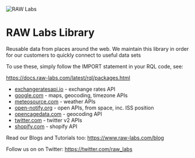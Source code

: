 ![RAW Labs](https://avatars.githubusercontent.com/u/11390046?s=100&v=4)
# RAW Labs Library 

Reusable data from places around the web.
We maintain this library in order for our customers to quickly connect to useful data sets

To use these, simply follow the IMPORT statement in your RQL code, see:<p>
https://docs.raw-labs.com/latest/rql/packages.html

* [exchangeratesapi.io](./1/public/exchangeratesapi.io) - exchange rates API
* [google.com](./1/public/google.com) - maps, geocoding, timezone APIs
* [meteosource.com](./1/public/metosource.com) - weather APIs
* [open-notify.org](./1/public/open-notify.org) - open APIs, from space, inc. ISS position
* [opencagedata.com](./1/public/opencagedata.com) - geocoding API
* [twitter.com](./1/public/twitter.com) - twitter v2 APIs
* [shopify.com](./1/public/shopify.com) - shopify API

Read our Blogs and Tutorials too:
https://www.raw-labs.com/blog

Follow us on on Twitter:
https://twitter.com/raw_labs

